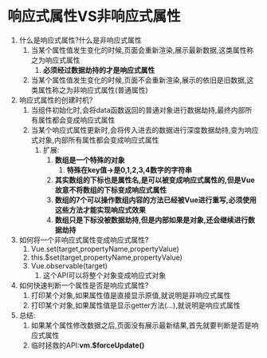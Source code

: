 # 响应式属性VS非响应式属性

1. 什么是响应式属性?什么是非响应式属性
   1. 当某个属性值发生变化的时候,页面会重新渲染,展示最新数据,这类属性称之为响应式属性
      1. **必须经过数据劫持的才是响应式属性**
   2. 当某个属性值发生变化的时候,页面不会重新渲染,展示的依旧是旧数据,这类属性称之为非响应式属性(普通属性)
2. 响应式属性的创建时机?
   1. 当组件初始化时,会将data函数返回的普通对象进行数据劫持,最终内部所有属性都会变成响应式属性
   2. 当某个响应式属性更新时,会将传入进去的数据进行深度数据劫持,变为响应式对象,内部所有属性都会变成响应式属性
      1. 扩展:
         1. **数组是一个特殊的对象**
            1. **特殊在key值->是0,1,2,3,4数字的字符串**
         2. **其实数组的下标也是属性名,是可以被变成响应式属性的,但是Vue故意不将数组的下标变成响应式属性**
         3. **数组的7个可以操作数组内容的方法已经被Vue进行重写,必须使用这些方法才能实现响应式效果**
         4. **数组只是下标没被数据劫持,但是内部如果是对象,还会继续进行数据劫持**
3. 如何将一个非响应式属性变成响应式属性?
   1. Vue.set(target,propertyName,propertyValue)
   2. this.$set(target,propertyName,propertyValue)
   3. Vue.observable(target)
      1. 这个API可以将整个对象变成响应式对象
4. 如何快速判断一个属性是否是响应式属性?
   1. 打印某个对象,如果属性值是直接显示原值,就说明是非响应式属性
   2. 打印某个对象,如果属性值是显示getter方法(...),就说明是响应式属性
5. 总结:
   1. 如果某个属性修改数据之后,页面没有展示最新结果,首先就要判断是否是响应式属性
   2. 临时拯救的API:**vm.$forceUpdate()**